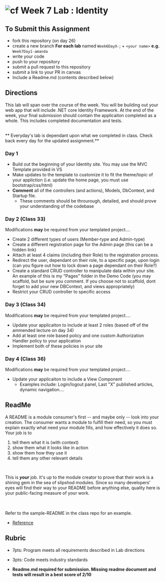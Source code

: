 ![cf](http://i.imgur.com/7v5ASc8.png) Week 7 Lab : Identity
=====================================

## To Submit this Assignment
- fork this repository (on day 26)
- create a new branch **For each lab** named `Week6DayX-`; + `<your name>` **e.g.** `Week7Day1-amanda`
- write your code
- push to your repository
- submit a pull request to this repository
- submit a link to your PR in canvas
- Include a Readme.md (contents described below)

## Directions
This lab will span over the course of the week. You will be building out your web app that will include .NET core Identity Framework. At the end of the week, your final submission should contain the applicaiton completed as a whole. This includes
completed documentation and tests. 
<br /> <br />

** Everyday's lab is dependant upon what we completed in class. Check back every day for the updated assignment.**

### Day 1
- Build out the beginning of your Identity site. You may use the MVC Template provided in VS
- Make updates to the template to customize it to fit the theme/topic of your appliction (i.e. update the home page,  you must use bootstrap/css/html)
- **Comment** all of the controllers (and actions), Models, DbContext, and Startup file.
  - These comments should be throurough, detailed, and should prove your understanding of the codebase

### Day 2 (Class 33)
Modifications **may** be required from your templated project....
- Create 2 different types of users (Member-type and Admin-type)
- Create a different registration page for the Admin page (this can be a hidden link)
- Attach at least 4 claims (including their Role) to the registration process.
- Redirect the user, dependant on their role, to a specific page, upon login (can you figure out how to lock down a page dependant on their Role?)
- Create a standard CRUD controller to manipulate data within your site. An example of this is my "Pages" folder in the Demo Code (you may scaffold, but be sure you comment. If you choose not to scaffold, dont forget to add your new DBContext, and views appropriately)
- Restrict your CRUD controller to specific access

### Day 3 (Class 34)
Modifications **may** be required from your templated project....
- Update your applicaiton to include at least 2 roles (based off of the ammended lecture on day 34)
- Add at least one role based policy and one custom Authorization Handler policy to your application
- Implement both of these policies in your site

### Day 4 (Class 36)
Modifications **may** be required from your templated project....
- Update your applicaiton to include a View Component
	- Examples include: Login/logout panel, Last "X" published articles, dynamic navigation....



## ReadMe
A README is a module consumer's first -- and maybe only -- look into your creation. The consumer wants a module to fulfill their need, so you must explain exactly what need your module fills, and how effectively it does so.
<br />
Your job is to

1. tell them what it is (with context)
2. show them what it looks like in action
3. show them how they use it
4. tell them any other relevant details
<br />

This is ***your*** job. It's up to the module creator to prove that their work is a shining gem in the sea of slipshod modules. Since so many developers' eyes will find their way to your README before anything else, quality here is your public-facing measure of your work.

<br /> <br /> Refer to the sample-README in the class repo for an example. 
- [Reference](https://github.com/noffle/art-of-readme)

## Rubric
- 7pts: Program meets all requirements described in Lab directions
- 3pts: Code meets industry standards

- **Readme.md required for submission. Missing readme document and tests will result in a best score of 2/10**
